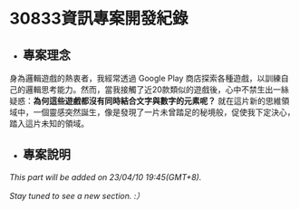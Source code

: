 # 30833資訊專案開發紀錄

* ## 專案理念
身為邏輯遊戲的熱衷者，我經常透過 Google Play 商店探索各種遊戲，以訓練自己的邏輯思考能力。然而，當我接觸了近20款類似的遊戲後，心中不禁生出一絲疑惑：**為何這些遊戲都沒有同時結合文字與數字的元素呢？** 就在這片新的思維領域中，一個靈感突然誕生，像是發現了一片未曾踏足的秘境般，促使我下定決心，踏入這片未知的領域。
* ## 專案說明
_This part will be added on 23/04/10 19:45(GMT+8)._

_Stay tuned to see a new section. :）_
